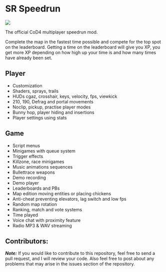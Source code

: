 # SR Speedrun

![](https://i.imgur.com/1iYxwMa.jpg)

The official CoD4 multiplayer speedrun mod.

Complete the map in the fastest time possible and compete for the top spot on the leaderboard. Getting a time on the leaderboard will give you XP, you get more XP depending on how high up your time is and how many times have already been set.

## Player

* Customization
* Shaders, sprays, trails
* HUDs cgaz, crosshair, keys, velocity, fps, viewkick
* 210, 190, Defrag and portal movements
* Noclip, pickup, practise player modes
* Bunny hop, player hiding and insertions
* Player settings using stats

## Game

* Script menus
* Minigames with queue system
* Trigger effects
* Killzone, race minigames
* Music animations sequences
* Bullettrace weapons
* Demo recording
* Demo player
* Leaderboards and PBs
* Map edition moving entities or placing chickens
* Anti-cheat preventing elevators, lag switch and low fps
* Random map rotation
* Ranking, match and vote systems
* Time played
* Voice chat with proximity feature
* Radio MP3 & WAV streaming

## Contributors:
***Note:*** If you would like to contribute to this repository, feel free to send a pull request, and I will review your code. Also feel free to post about any problems that may arise in the issues section of the repository.
